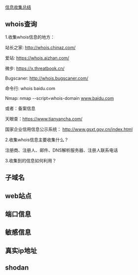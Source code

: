 [信息收集总结](https://blog.csdn.net/qq_33336310/article/details/86665344?utm_medium=distribute.pc_relevant_t0.none-task-blog-BlogCommendFromMachineLearnPai2-1.edu_weight&depth_1-utm_source=distribute.pc_relevant_t0.none-task-blog-BlogCommendFromMachineLearnPai2-1.edu_weight)

## whois查询

1.收集whois信息的地方：

站长之家:     http://whois.chinaz.com/

爱站:     https://whois.aizhan.com/

微步:     https://x.threatbook.cn/

Bugscaner:     http://whois.bugscaner.com/

命令行:    whois baidu.com

Nmap:   nmap --script=whois-domain www.baidu.com

或者：备案信息

天眼查：https://www.tianyancha.com/

国家企业信用信息公示系统： http://www.gsxt.gov.cn/index.html



2.收集whois信息主要收集什么？

注册商、注册人、邮件、DNS解析服务器、注册人联系电话



3.收集到的信息如何利用？

## 子域名

## web站点

## 端口信息

## 敏感信息

## 真实ip地址

## shodan

